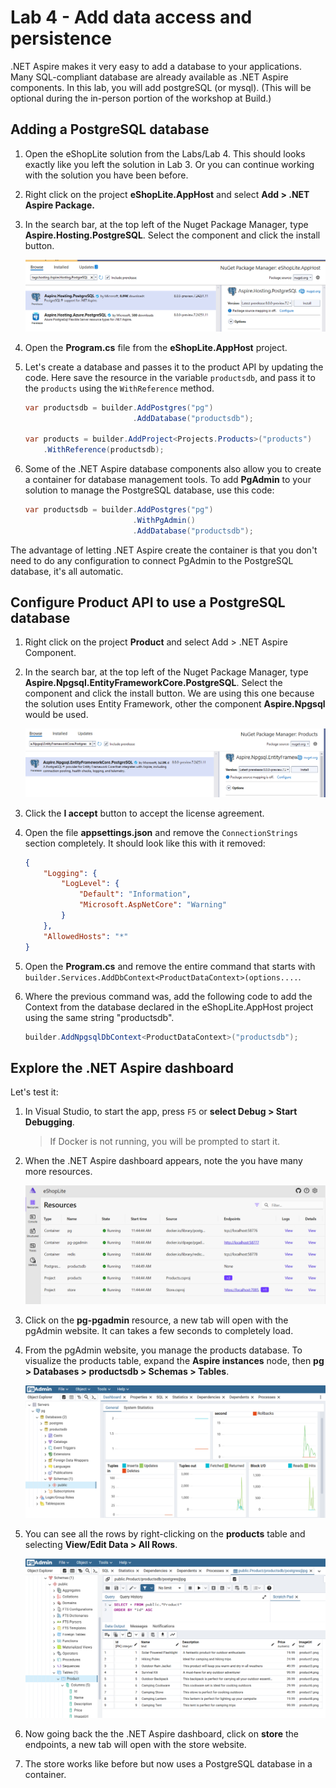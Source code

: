 # Lab 4 - Add data access and persistence

.NET Aspire makes it very easy to add a database to your applications. Many SQL-compliant database are already available as .NET Aspire components. In this lab, you will add postgreSQL (or mysql). (This will be optional during the in-person portion of the workshop at Build.)

## Adding a PostgreSQL database

1. Open the eShopLite solution from the Labs/Lab 4. This should looks exactly like you left the solution in Lab 3. Or you can continue working with the solution you have been before.
1. Right click on the project **eShopLite.AppHost** and select  **Add > .NET Aspire Package.**
1. In the search bar, at the top left of the Nuget Package Manager, type **Aspire.Hosting.PostgreSQL**. Select the component and click the install button.

    ![Add Aspire.Hosting.PostgreSQL](./images/add-hosting-postgres.png)

1. Open the **Program.cs** file from the **eShopLite.AppHost** project.
1. Let's create a database and passes it to the product API by updating the code. Here save the resource in the variable `productsdb`, and pass it to the `products` using the `WithReference` method.

    ```csharp
    var productsdb = builder.AddPostgres("pg")
                            .AddDatabase("productsdb");

    var products = builder.AddProject<Projects.Products>("products")
        .WithReference(productsdb);
    ```

1. Some of the .NET Aspire database components also allow you to create a container for database management tools. To add **PgAdmin** to your solution to manage the PostgreSQL database, use this code:

    ``` csharp
    var productsdb = builder.AddPostgres("pg")
                            .WithPgAdmin()
                            .AddDatabase("productsdb");
    ```

The advantage of letting .NET Aspire create the container is that you don't need to do any configuration to connect PgAdmin to the PostgreSQL database, it's all automatic.

## Configure Product API to use a PostgreSQL database

1. Right click on the project **Product** and select  Add > .NET Aspire Component.
1. In the search bar, at the top left of the Nuget Package Manager, type **Aspire.Npgsql.EntityFrameworkCore.PostgreSQL**. Select the component and click the install button. We are using this one because the solution uses Entity Framework, other the component **Aspire.Npgsql** would be used.

    ![Add Aspire.Npgsql.EntityFrameworkCore.PostgreSQL](./images/add-postgres-ef.png)

1. Click the **I accept** button to accept the license agreement.
1. Open the file **appsettings.json** and remove the `ConnectionStrings` section completely. It should look like this with it removed:

    ``` json
    {
        "Logging": {
            "LogLevel": {
                "Default": "Information",
                "Microsoft.AspNetCore": "Warning"
            }
        },
        "AllowedHosts": "*"
    }
    ```

1. Open the **Program.cs** and remove the entire command that starts with `builder.Services.AddDbContext<ProductDataContext>(options....`.
1. Where the previous command was, add the following code to add the Context from the database declared in the eShopLite.AppHost project using the same string "productsdb".

    ``` csharp
    builder.AddNpgsqlDbContext<ProductDataContext>("productsdb");
    ```

## Explore the .NET Aspire dashboard

Let's test it:

1. In Visual Studio, to start the app, press `F5` or **select Debug > Start Debugging**.

    > If Docker is not running, you will be prompted to start it.

1. When the .NET Aspire dashboard appears, note the you have many more resources.

    ![Dashboard with PostgreSQL](./images/dashboard-with-postgres.png)

1. Click on the **pg-pgadmin** resource, a new tab will open with the pgAdmin website. It can takes a few seconds to completely load.
1. From the pgAdmin website, you manage the products database. To visualize the products table, expand the **Aspire instances** node, then **pg > Databases > productsdb > Schemas > Tables**.

    ![postgresql admin dashboard](./images/postgres-admin-dashboard.png)

1. You can see all the rows by right-clicking on the **products** table and selecting **View/Edit Data > All Rows**.

    ![all the data in the products table viewed from the postgresql admin dashboard](./images/products-data.png)

1. Now going back the the .NET Aspire dashboard, click on **store** the endpoints, a new tab will open with the store website.
1. The store works like before but now uses a PostgreSQL database in a container.

